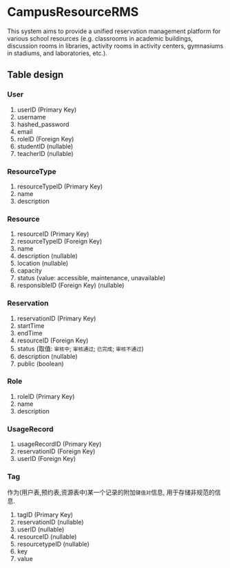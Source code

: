 # CampusResourceRMS
This system aims to provide a unified reservation management platform for various school resources (e.g. classrooms in academic buildings, discussion rooms in libraries, activity rooms in activity centers, gymnasiums in stadiums, and laboratories, etc.).


## Table design

### User

1. userID (Primary Key)
2. username
3. hashed_password
4. email
5. roleID (Foreign Key)
6. studentID (nullable)
7. teacherID (nullable)

### ResourceType

1. resourceTypeID (Primary Key)
2. name
3. description

### Resource

1. resourceID (Primary Key)
2. resourceTypeID (Foreign Key)
3. name
4. description (nullable)
5. location (nullable)
6. capacity
7. status (value: accessible, maintenance, unavailable)
8. responsibleID (Foreign Key) (nullable)

### Reservation

1. reservationID (Primary Key)
2. startTime
3. endTime
4. resourceID (Foreign Key)
5. status (取值: `审核中`; `审核通过`; `已完成`; `审核不通过`)
6. description (nullable)
7. public (boolean)

### Role

1. roleID (Primary Key)
2. name
3. description

### UsageRecord

1. usageRecordID (Primary Key)
2. reservationID (Foreign Key)
3. userID (Foreign Key)

### Tag

作为(用户表,预约表,资源表中)某一个记录的附加`键值对`信息, 用于存储非规范的信息.

1. tagID (Primary Key)
2. reservationID (nullable)
3. userID (nullable)
4. resourceID (nullable)
5. resourcetypeID (nullable)
6. key
7. value





